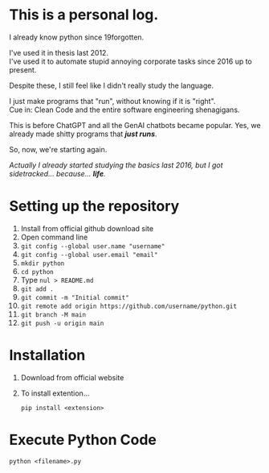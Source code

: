 # This is a personal log.

I already know python since 19forgotten.

I've used it in thesis last 2012.  
I've used it to automate stupid annoying corporate tasks since 2016 up to present.

Despite these, I still feel like I didn't really study the language.

I just make programs that "run", without knowing if it is "right".  
Cue in: Clean Code and the entire software engineering shenagigans.

This is before ChatGPT and all the GenAI chatbots became popular.
Yes, we already made shitty programs that _**just runs**_.

So, now, we're starting again.

_Actually I already started studying the basics last 2016, but I got sidetracked... because... **life**._

# Setting up the repository

1. Install from official github download site
2. Open command line
3. ```git config --global user.name "username"```
4. ```git config --global user.email "email"```
5. ```mkdir python```
6. ```cd python```
7. Type ```nul > README.md```
8. ```git add .```
9. ```git commit -m "Initial commit"```
10. ```git remote add origin https://github.com/username/python.git```
11. ```git branch -M main```
12. ```git push -u origin main```

# Installation

1. Download from official website
2. To install extention...
   
   ```pip install <extension>```

# Execute Python Code

```python <filename>.py```

